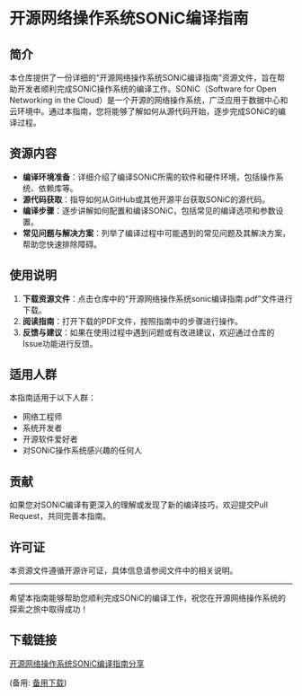 # 开源网络操作系统SONiC编译指南

## 简介
本仓库提供了一份详细的“开源网络操作系统SONiC编译指南”资源文件，旨在帮助开发者顺利完成SONiC操作系统的编译工作。SONiC（Software for Open Networking in the Cloud）是一个开源的网络操作系统，广泛应用于数据中心和云环境中。通过本指南，您将能够了解如何从源代码开始，逐步完成SONiC的编译过程。

## 资源内容
- **编译环境准备**：详细介绍了编译SONiC所需的软件和硬件环境，包括操作系统、依赖库等。
- **源代码获取**：指导如何从GitHub或其他开源平台获取SONiC的源代码。
- **编译步骤**：逐步讲解如何配置和编译SONiC，包括常见的编译选项和参数设置。
- **常见问题与解决方案**：列举了编译过程中可能遇到的常见问题及其解决方案，帮助您快速排除障碍。

## 使用说明
1. **下载资源文件**：点击仓库中的“开源网络操作系统sonic编译指南.pdf”文件进行下载。
2. **阅读指南**：打开下载的PDF文件，按照指南中的步骤进行操作。
3. **反馈与建议**：如果在使用过程中遇到问题或有改进建议，欢迎通过仓库的Issue功能进行反馈。

## 适用人群
本指南适用于以下人群：
- 网络工程师
- 系统开发者
- 开源软件爱好者
- 对SONiC操作系统感兴趣的任何人

## 贡献
如果您对SONiC编译有更深入的理解或发现了新的编译技巧，欢迎提交Pull Request，共同完善本指南。

## 许可证
本资源文件遵循开源许可证，具体信息请参阅文件中的相关说明。

---
希望本指南能够帮助您顺利完成SONiC的编译工作，祝您在开源网络操作系统的探索之旅中取得成功！

## 下载链接
[开源网络操作系统SONiC编译指南分享](https://pan.quark.cn/s/38eea2304273) 

(备用: [备用下载](https://pan.baidu.com/s/1nHdO4-KANPvymtKqav4-RA?pwd=1234))
